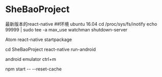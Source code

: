 # SheBaoProject

最新版本的react-native
##环境
ubuntu 16.04
cd /proc/sys/fs/inotify
echo 99999 | sudo tee -a max_use
watchman shutdown-server

Atom
react-native startpackage

cd SheBaoProject
react-native run-android

android emulator   ctrl+m

npm start -- --reset-cache
